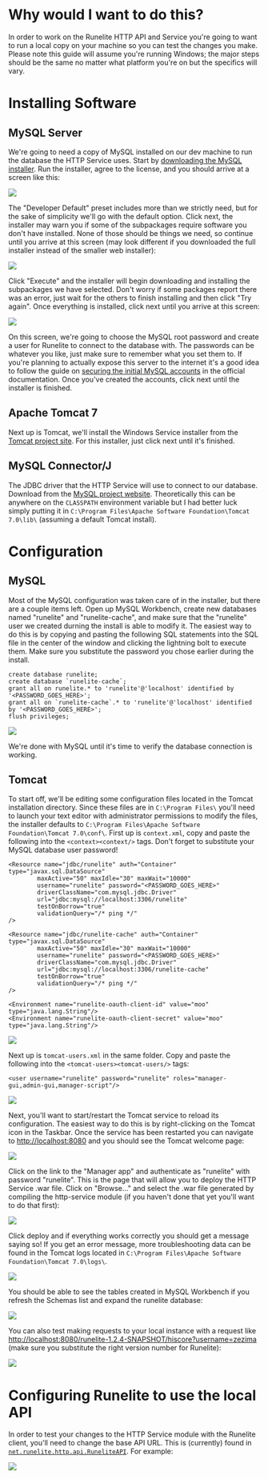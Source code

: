 # Why would I want to do this?

In order to work on the Runelite HTTP API and Service you're going to want to run a local copy on your machine so you can test the changes you make. Please note this guide will assume you're running Windows; the major steps should be the same no matter what platform you're on but the specifics will vary.

# Installing Software

## MySQL Server

We're going to need a copy of MySQL installed on our dev machine to run the database the HTTP Service uses. Start by [downloading the MySQL installer](https://dev.mysql.com/downloads/windows/installer/). Run the installer, agree to the license, and you should arrive at a screen like this:

![](https://i.imgur.com/MFgufkk.png)

The "Developer Default" preset includes more than we strictly need, but for the sake of simplicity we'll go with the default option. Click next, the installer may warn you if some of the subpackages require software you don't have installed. None of those should be things we need, so continue until you arrive at this screen (may look different if you downloaded the full installer instead of the smaller web installer):

![](https://i.imgur.com/yN6GfV7.png)

Click "Execute" and the installer will begin downloading and installing the subpackages we have selected. Don't worry if some packages report there was an error, just wait for the others to finish installing and then click "Try again". Once everything is installed, click next until you arrive at this screen:

![](https://i.imgur.com/FxeXnXd.png)

On this screen, we're going to choose the MySQL root password and create a user for Runelite to connect to the database with. The passwords can be whatever you like, just make sure to remember what you set them to. If you're planning to actually expose this server to the internet it's a good idea to follow the guide on [securing the initial MySQL accounts](https://dev.mysql.com/doc/refman/5.7/en/default-privileges.html) in the official documentation. Once you've created the accounts, click next until the installer is finished.

## Apache Tomcat 7

Next up is Tomcat, we'll install the Windows Service installer from the [Tomcat project site](https://tomcat.apache.org/download-70.cgi). For this installer, just click next until it's finished.

## MySQL Connector/J

The JDBC driver that the HTTP Service will use to connect to our database. Download from the [MySQL project website](https://dev.mysql.com/downloads/connector/j/). Theoretically this can be anywhere on the `CLASSPATH` environment variable but I had better luck simply putting it in `C:\Program Files\Apache Software Foundation\Tomcat 7.0\lib\` (assuming a default Tomcat install).

# Configuration

## MySQL
Most of the MySQL configuration was taken care of in the installer, but there are a couple items left. Open up MySQL Workbench, create new databases named "runelite" and "runelite-cache", and make sure that the "runelite" user we created durning the install is able to modify it. The easiest way to do this is by copying and pasting the following SQL statements into the SQL file in the center of the window and clicking the lightning bolt to execute them. Make sure you substitute the password you chose earlier during the install.

    create database runelite;
    create database `runelite-cache`;
    grant all on runelite.* to 'runelite'@'localhost' identified by '<PASSWORD_GOES_HERE>';
    grant all on `runelite-cache`.* to 'runelite'@'localhost' identified by '<PASSWORD_GOES_HERE>';
    flush privileges;

![](https://i.imgur.com/nLS5QK7.png)

We're done with MySQL until it's time to verify the database connection is working.

## Tomcat
To start off, we'll be editing some configuration files located in the Tomcat installation directory. Since these files are in `C:\Program Files\` you'll need to launch your text editor with administrator permissions to modify the files, the installer defaults to `C:\Program Files\Apache Software Foundation\Tomcat 7.0\conf\`. First up is `context.xml`, copy and paste the following into the `<context><context/>` tags. Don't forget to substitute your MySQL database user password!

    <Resource name="jdbc/runelite" auth="Container" type="javax.sql.DataSource"
            maxActive="50" maxIdle="30" maxWait="10000"
            username="runelite" password="<PASSWORD_GOES_HERE>"
            driverClassName="com.mysql.jdbc.Driver"
            url="jdbc:mysql://localhost:3306/runelite"
            testOnBorrow="true"
            validationQuery="/* ping */"
    />

    <Resource name="jdbc/runelite-cache" auth="Container" type="javax.sql.DataSource"
            maxActive="50" maxIdle="30" maxWait="10000"
            username="runelite" password="<PASSWORD_GOES_HERE>"
            driverClassName="com.mysql.jdbc.Driver"
            url="jdbc:mysql://localhost:3306/runelite-cache"
            testOnBorrow="true"
            validationQuery="/* ping */"
    />

    <Environment name="runelite-oauth-client-id" value="moo" type="java.lang.String"/>
    <Environment name="runelite-oauth-client-secret" value="moo" type="java.lang.String"/>

![](https://i.imgur.com/v8phoje.png)

Next up is `tomcat-users.xml` in the same folder. Copy and paste the following into the `<tomcat-users><tomcat-users/>` tags:

    <user username="runelite" password="runelite" roles="manager-gui,admin-gui,manager-script"/>

![](https://i.imgur.com/4KlKpNW.png)

Next, you'll want to start/restart the Tomcat service to reload its configuration. The easiest way to do this is by right-clicking on the Tomcat icon in the Taskbar. Once the service has been restarted you can navigate to <http://localhost:8080> and you should see the Tomcat welcome page:

![](https://i.imgur.com/5evGidk.png)

Click on the link to the "Manager app" and authenticate as "runelite" with password "runelite". This is the page that will allow you to deploy the HTTP Service .war file. Click on "Browse..." and select the .war file generated by compiling the http-service module (if you haven't done that yet you'll want to do that first):

![](https://i.imgur.com/JYob0SU.png)

Click deploy and if everything works correctly you should get a message saying so! If you get an error message, more troubleshooting data can be found in the Tomcat logs located in `C:\Program Files\Apache Software Foundation\Tomcat 7.0\logs\`.

![](https://i.imgur.com/gYQBHPM.png)

You should be able to see the tables created in MySQL Workbench if you refresh the Schemas list and expand the runelite database:

![](https://i.imgur.com/1suOX57.png)

You can also test making requests to your local instance with a request like <http://localhost:8080/runelite-1.2.4-SNAPSHOT/hiscore?username=zezima> (make sure you substitute the right version number for Runelite):

![](https://i.imgur.com/ty4wqnN.png)

# Configuring Runelite to use the local API

In order to test your changes to the HTTP Service module with the Runelite client, you'll need to change the base API URL. This is (currently) found in [`net.runelite.http.api.RuneliteAPI`](../blob/0cdac95b534f6a16ea0a9d87109d5793479e4bc3/http-api/src/main/java/net/runelite/http/api/RuneliteAPI.java#L45-46). For example:

![](https://i.imgur.com/UxPaPLp.png)